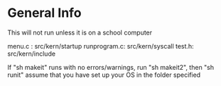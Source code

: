 # General Info 
This will not run unless it is on a school computer

menu.c : src/kern/startup
runprogram.c: src/kern/syscall
test.h: src/kern/include

If "sh makeit" runs with no errors/warnings, run "sh makeit2", then "sh runit" assume that you have set up your OS in the folder specified
